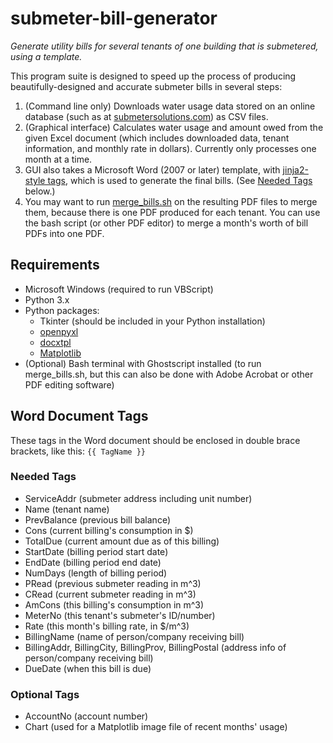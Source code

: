 # submeter-bill-generator
_Generate utility bills for several tenants of one building that is submetered, using a template._

This program suite is designed to speed up the process of producing beautifully-designed and accurate submeter bills in several steps:

  1. (Command line only) Downloads water usage data stored on an online database (such as at [submetersolutions.com](http://submetersolutions.com/)) as CSV files. 
  2. (Graphical interface) Calculates water usage and amount owed from the given Excel document 
     (which includes downloaded data, tenant information, and monthly rate in dollars). Currently only processes one month at a time.
  3. GUI also takes a Microsoft Word (2007 or later) template, with [jinja2-style tags](http://docxtpl.readthedocs.io/en/latest/#jinja2-like-syntax), 
     which is used to generate the final bills. (See [Needed Tags](#needed-tags) below.)
  4. You may want to run [merge_bills.sh](merge_bills.sh) on the resulting PDF files to merge them, 
     because there is one PDF produced for each tenant. You can use the bash script (or other PDF editor) to merge a 
     month's worth of bill PDFs into one PDF.
     
## Requirements

* Microsoft Windows (required to run VBScript)
* Python 3.x
* Python packages:
  * Tkinter (should be included in your Python installation)
  * [openpyxl](https://openpyxl.readthedocs.io/en/default/)
  * [docxtpl](http://docxtpl.readthedocs.io/en/latest/)
  * [Matplotlib](https://matplotlib.org/)
* (Optional) Bash terminal with Ghostscript installed 
  (to run merge_bills.sh, but this can also be done with Adobe Acrobat or other PDF editing software)

## Word Document Tags
These tags in the Word document should be enclosed in double brace brackets, like this: `{{ TagName }}`

### Needed Tags

* ServiceAddr (submeter address including unit number)
* Name (tenant name)
* PrevBalance (previous bill balance)
* Cons (current billing's consumption in $)
* TotalDue (current amount due as of this billing)
* StartDate (billing period start date)
* EndDate (billing period end date)
* NumDays (length of billing period)
* PRead (previous submeter reading in m^3)
* CRead (current submeter reading in m^3)
* AmCons (this billing's consumption in m^3)
* MeterNo (this tenant's submeter's ID/number)
* Rate (this month's billing rate, in $/m^3)
* BillingName (name of person/company receiving bill)
* BillingAddr, BillingCity, BillingProv, BillingPostal (address info of person/company receiving bill)
* DueDate (when this bill is due)

### Optional Tags

* AccountNo (account number)
* Chart (used for a Matplotlib image file of recent months' usage)

